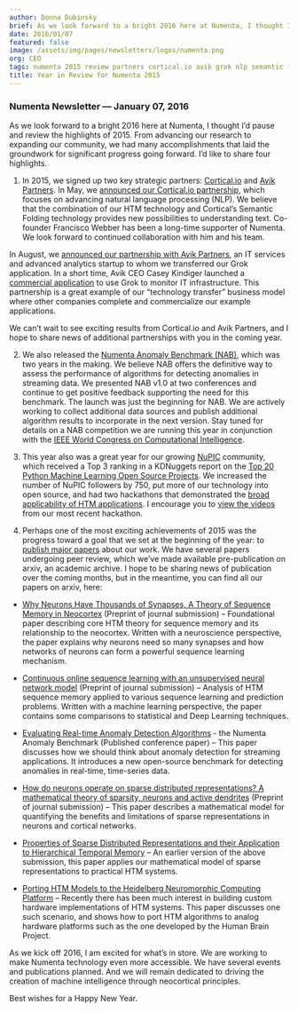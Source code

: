 ```yaml
---
author: Donna Dubinsky
brief: As we look forward to a bright 2016 here at Numenta, I thought I’d pause and review the highlights of 2015.  From advancing our research to expanding our community, we had many accomplishments that laid the groundwork for significant
date: 2016/01/07
featured: false
image: /assets/img/pages/newsletters/logos/numenta.png
org: CEO
tags: numenta 2015 review partners cortical.io avik grok nlp semantic folding nab numenta anomaly benchmark
title: Year in Review for Numenta 2015
---
```


### Numenta Newsletter &mdash; January 07, 2016

As we look forward to a bright 2016 here at Numenta, I thought I’d pause and
review the highlights of 2015.  From advancing our research to expanding our
community, we had many accomplishments that laid the groundwork for significant
progress going forward. I’d like to share four highlights.

1. In 2015, we signed up two key strategic partners:
  [Cortical.io](http://www.cortical.io/) and
  [Avik Partners](http://www.grokstream.com/#home).  In May, we
  [announced our Cortical.io partnership](http://numenta.com/press/numenta-and-cortical-io-form-strategic-partnership.html),
  which focuses on advancing natural language processing (NLP).  We believe that
  the combination of our HTM technology and Cortical’s Semantic Folding
  technology provides new possibilities to understanding text.  Co-founder
  Francisco Webber has been a long-time supporter of Numenta. We look forward to
  continued collaboration with him and his team.

  In August, we
  [announced our partnership with Avik Partners](http://numenta.com/press/numenta-announces-licensing-of-grok-for-it-to-avik-partners.html),
  an IT services and advanced analytics startup to whom we transferred our Grok
  application.  In a short time, Avik CEO Casey Kindiger launched a
  [commercial application](http://www.grokstream.com/#home) to use Grok to
  monitor IT infrastructure. This partnership is a great example of our
  “technology transfer” business model where other companies complete and
  commercialize our example applications.

  We can’t wait to see exciting results from Cortical.io and Avik Partners, and
  I hope to share news of additional partnerships with you in the coming year.

2. We also released the
  [Numenta Anomaly Benchmark (NAB)](http://numenta.com/numenta-anomaly-benchmark/),
  which was two years in the making.  We believe NAB offers the definitive way
  to assess the performance of algorithms for detecting anomalies in streaming
  data.  We presented NAB v1.0 at two conferences and continue to get positive
  feedback supporting the need for this benchmark. The launch was just the
  beginning for NAB. We are actively working to collect additional data sources
  and publish additional algorithm results to incorporate in the next version.
  Stay tuned for details on a NAB competition we are running this year in
  conjunction with the
  [IEEE World Congress on Computational Intelligence](http://www.wcci2016.org/programs.php?id=home).

3. This year also was a great year for our growing [NuPIC](http://numenta.org/)
  community, which received a Top 3 ranking in a KDNuggets report on the
  [Top 20 Python Machine Learning Open Source Projects](http://www.kdnuggets.com/2015/06/top-20-python-machine-learning-open-source-projects.html).
  We increased the number of NuPIC followers by 750, put more of our technology
  into open source, and had two hackathons that demonstrated the
  [broad applicability of HTM applications](http://numenta.com/blog/htm-challenge-2015-results.html).
  I encourage you to
  [view the videos](https://www.youtube.com/playlist?list=PL3yXMgtrZmDqZc2m7qI3Kkbmxechp2-Zs)
  from our most recent hackathon.  

4. Perhaps one of the most exciting achievements of 2015 was the progress toward
  a goal that we set at the beginning of the year: to [publish major papers](/papers/) about our work.
  We have several papers undergoing peer review, which we’ve  made available
  pre-publication on arxiv, an academic archive. I hope to be  sharing news of
  publication over the coming months, but in the meantime, you  can find all our
  papers on arxiv, here:   

  * [Why Neurons Have Thousands of Synapses, A Theory of Sequence Memory in Neocortex](http://arxiv.org/abs/1511.00083)
    (Preprint of journal submission) – Foundational paper describing core HTM
    theory for sequence memory and its relationship to the neocortex. Written
    with a neuroscience perspective, the paper explains why neurons need so many
    synapses and how networks of neurons can form a powerful sequence learning
    mechanism.

  * [Continuous online sequence learning with an unsupervised neural network model](http://arxiv.org/abs/1512.05463)
    (Preprint of journal submission) – Analysis of HTM sequence memory applied
    to various sequence learning and prediction problems. Written with a machine
    learning perspective, the paper contains some comparisons to statistical and
    Deep Learning techniques.

  * [Evaluating Real-time Anomaly Detection Algorithms](http://arxiv.org/abs/1510.03336) -
    the Numenta Anomaly Benchmark  (Published conference paper) – This paper
    discusses how we should think about anomaly detection for streaming
    applications. It introduces a new open-source benchmark for detecting
    anomalies in real-time, time-series data.

  * [How do neurons operate on sparse distributed representations? A mathematical theory of sparsity, neurons and active dendrites](http://arxiv.org/abs/1601.00720)
    (Preprint of journal submission) – This paper describes a mathematical model
    for quantifying the benefits and limitations of sparse representations in
    neurons and cortical networks.

  * [Properties of Sparse Distributed Representations and their Application to Hierarchical Temporal Memory](http://arxiv.org/abs/1503.07469) –
    An earlier version of the above submission, this paper applies our
    mathematical model of sparse representations to practical HTM systems.

  * [Porting HTM Models to the Heidelberg Neuromorphic Computing Platform](http://arxiv.org/abs/1505.02142) –
    Recently there has been much interest in building custom hardware
    implementations of HTM systems. This paper discusses one such scenario, and
    shows how to port HTM algorithms to analog hardware platforms such as the
    one developed by the Human Brain Project.

As we kick off 2016, I am excited for what’s in store.  We are working to make
Numenta technology even more accessible. We have several events and publications
planned. And we will remain dedicated to driving the creation of machine
intelligence through neocortical principles.  

Best wishes for a Happy New Year.
